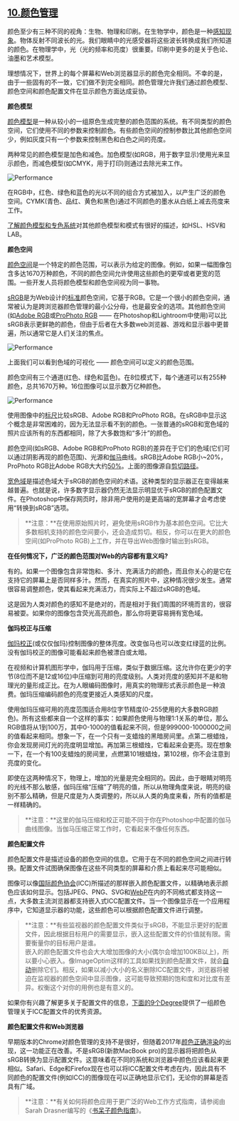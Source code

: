 ## [10.颜色管理](https://images.guide/#color-management)

颜色至少有三种不同的视角：生物、物理和印刷。在生物学中，颜色是一种[感知现象](http://hubel.med.harvard.edu/book/ch8.pdf)。物体反射不同波长的光。我们眼睛中的光感受器将这些波长转换成我们所知道的颜色。在物理学中，光（光的频率和亮度）很重要。印刷中更多的是关于色论、油墨和艺术模型。  

理想情况下，世界上的每个屏幕和Web浏览器显示的颜色完全相同。不幸的是，由于一些固有的不一致，它们做不到完全相同。颜色管理允许我们通过颜色模型、颜色空间和颜色配置文件在显示颜色方面达成妥协。  

**颜色模型**  

[颜色模型](https://en.wikipedia.org/wiki/Gamma_correction)是一种从较小的一组原色生成完整的颜色范围的系统。有不同类型的颜色空间，它们使用不同的参数来控制颜色。有些颜色空间的控制参数比其他颜色空间少，例如灰度只有一个参数来控制黑色和白色之间的亮度。  

两种常见的颜色模型是加色和减色。加色模型(如RGB，用于数字显示)使用光来显示颜色，而减色模型(如CMYK，用于打印)则通过去除光来工作。  

![Performance](https://images.guide/images/book-images/colors_ept6f2-large.jpg)  

在RGB中，红色、绿色和蓝色的光以不同的组合方式被加入，以产生广泛的颜色空间。CYMK(青色、品红、黄色和黑色)通过不同颜色的墨水从白纸上减去亮度来工作。  

[了解颜色模型和专色系统](https://www.designersinsights.com/designer-resources/understanding-color-models/)对其他颜色模型和模式有很好的描述，如HSL、HSV和LAB。  

**颜色空间**  

[颜色空间](http://www.dpbestflow.org/color/color-space-and-color-profiles#space)是一个特定的颜色范围，可以表示为给定的图像。例如，如果一幅图像包含多达1670万种颜色，不同的颜色空间允许使用这些颜色的更窄或者更宽的范围。一些开发人员将颜色模型和颜色空间视为同一事物。  

[sRGB](https://en.wikipedia.org/wiki/SRGB)是为Web设计的[标准](https://www.w3.org/Graphics/Color/sRGB.html)颜色空间，它基于RGB。它是一个很小的颜色空间，通常被认为是跨浏览器颜色管理的最小公分母，也是最安全的选项。其他颜色空间(如[Adobe RGB](https://en.wikipedia.org/wiki/Adobe_RGB_color_space)或[ProPhoto RGB](https://en.wikipedia.org/wiki/ProPhoto_RGB_color_space) —— 在Photoshop和Lightroom中使用)可以比sRGB表示更鲜艳的颜色，但由于后者在大多数web浏览器、游戏和显示器中更普遍，所以通常它是人们关注的焦点。  

![Performance](https://images.guide/images/book-images/color-wheel_hazsbk-large.jpg)

上面我们可以看到色域的可视化 —— 颜色空间可以定义的颜色范围。  

颜色空间有三个通道(红色、绿色和蓝色)。在8位模式下，每个通道可以有255种颜色，总共1670万种。16位图像可以显示数万亿种颜色。  

![Performance](https://images.guide/images/book-images/srgb-rgb_ntuhi4-large.jpg)  

使用图像中的[标尺](https://yardstick.pictures/tags/img%3Adci-p3)比较sRGB、Adobe RGB和ProPhoto RGB。在sRGB中显示这个概念是非常困难的，因为无法显示看不到的颜色。一张普通的sRGB和宽色域的照片应该所有的东西都相同，除了大多数饱和“多汁”的颜色。   

颜色空间(如sRGB、Adobe RGB和ProPhoto RGB)的差异在于它们的色域(它们可以通过阴影再现的颜色范围)、光源和[伽马](http://blog.johnnovak.net/2016/09/21/what-every-coder-should-know-about-gamma/)曲线。sRGB比Adobe RGB小~20%，ProPhoto RGB比Adobe RGB大大约[50%](http://www.petrvodnakphotography.com/Articles/ColorSpace.htm)。上面的图像源自[剪切路径](http://clippingpathzone.com/blog/essential-photoshop-color-settings-for-photographers)。  

[宽色域](http://www.astramael.com/)是描述色域大于sRGB的颜色空间的术语。这种类型的显示器正在变得越来越普遍。也就是说，许多数字显示器仍然无法显示明显优于sRGB的颜色配置文件。在Photoshop中保存网页时，除非用户使用的是更高端的宽屏幕才会考虑使用“转换到sRGB”选项。  

> **注意：**在使用原始照片时，避免使用sRGB作为基本颜色空间。它比大多数相机支持的颜色空间要小，还会造成剪切。相反，你可以在更大的颜色空间(如ProPhoto RGB)上工作，并在导出Web图像时输出到sRGB。     

**在任何情况下，广泛的颜色范围对Web的内容都有意义吗?**   

有的。如果一个图像包含非常饱和、多汁、充满活力的颜色，而且你关心的是它在支持它的屏幕上是否同样多汁。然而，在真实的照片中，这种情况很少发生。通常很容易调整颜色，使其看起来充满活力，而实际上不超过sRGB的色域。  

这是因为人类对颜色的感知不是绝对的，而是相对于我们周围的环境而言的，很容易被耍。如果你的图像包含荧光高亮颜色，那么你将更容易拥有宽色域。

**伽玛校正与压缩**   

[伽玛校正](https://en.wikipedia.org/wiki/Gamma_correction)(或仅仅伽玛)控制图像的整体亮度。改变伽马也可以改变红绿蓝的比例。没有伽玛校正的图像可能看起来颜色被漂白或太暗。  

在视频和计算机图形学中，伽玛用于压缩，类似于数据压缩。这允许你在更少的字节(8位而不是12或16位)中压缩到可用的亮度级别。人类对亮度的感知并不是和物理光的量形成正比。在为人眼编码图像时，用真实的物理形式表示颜色是一种浪费。伽玛压缩编码颜色的亮度更接近人类感知的尺度。  

使用伽玛压缩可用的亮度范围适合用8位字节精度(0-255使用的大多数RGB颜色)。所有这些都来自一个这样的事实：如果颜色使用与物理1:1关系的单位，那么RGB值将从1到100万，其中0-1000的值看起来不同，但是999000-1000000之间的值看起来相同。想象一下，在一个只有一支蜡烛的黑暗房间里。点第二根蜡烛，你会发现房间灯光的亮度明显增加。再加第三根蜡烛，它看起来会更亮。现在想象一下，在一个有100支蜡烛的房间里，点燃第101根蜡烛，第102根，你不会注意到亮度的变化。  

即使在这两种情况下，物理上，增加的光量是完全相同的。因此，由于眼睛对明亮的光线不那么敏感，伽玛压缩“压缩”了明亮的值，所以从物理角度来说，明亮的级别不那么精确，但是尺度是为人类调整的，所以从人类的角度来看，所有的值都是一样精确的。  

> **注意：**这里的伽马压缩和校正可能不同于你在Photoshop中配置的伽马曲线图像。当伽马压缩正常工作时，它看起来不像任何东西。   

**颜色配置文件**  

颜色配置文件是描述设备的颜色空间的信息。它用于在不同的颜色空间之间进行转换。配置文件试图确保图像在这些不同类型的屏幕和介质上看起来尽可能相似。  

图像可以像[国际颜色协会](http://www.color.org/icc_specs2.xalter)(ICC)所描述的那样嵌入颜色配置文件，以精确地表示颜色应该如何显示。包括JPEG、PNG、SVG和[WebP](https://developers.google.com/speed/webp/docs/riff_container)在内的不同格式都支持这一点，大多数主流浏览器都支持嵌入式ICC配置文件。当一个图像显示在一个应用程序中，它知道显示器的功能，这些颜色可以根据颜色配置文件进行调整。   

> **注意：**有些监视器的颜色配置文件类似于sRGB，不能显示更好的配置文件，因此根据目标用户的需要显示，嵌入这些配置文件的价值就有限。需要衡量你的目标用户是谁。  
嵌入的颜色配置文件也会大大增加图像的大小(偶尔会增加100KB以上)，所以要小心嵌入。像ImageOptim这样的工具如果找到颜色配置文件，就会[自动](https://imageoptim.com/color-profiles.html)删除它们。相反，如果以减小大小的名义删除ICC配置文件，浏览器将被迫在监视器的颜色空间中显示图像，这可能导致预期的饱和度和对比度有差异。权衡这个对你的用例也是有意义的。  

如果你有兴趣了解更多关于配置文件的信息，[下面的9个Degree](https://ninedegreesbelow.com/photography/articles.html)提供了一组颜色管理关于ICC配置文件的优秀资源。     

**颜色配置文件和Web浏览器**  

早期版本的Chrome对颜色管理的支持不是很好，但随着2017年[颜色正确渲染](https://groups.google.com/a/chromium.org/forum/#!topic/blink-dev/ptuKdRQwPAo)的出现，这一功能正在改善。不是sRGB(新款MacBook pro)的显示器将把颜色从sRGB转换为显示配置文件。这意味着在不同的系统和浏览器中颜色应该看起来更相似。Safari、Edge和Firefox现在也可以将ICC配置文件考虑在内，因此具有不同颜色的配置文件(例如ICC)的图像现在可以正确地显示它们，无论你的屏幕是否具有广域。  

> **注意：**有关如何将颜色应用于更广泛的Web工作方式指南，请参阅由Sarah Drasner编写的《[书呆子颜色指南](https://css-tricks.com/nerds-guide-color-web/)》。   